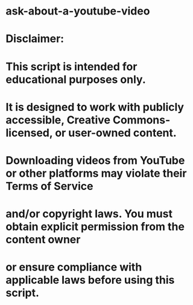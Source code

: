 # ask-about-a-youtube-video
# Disclaimer:
# This script is intended for educational purposes only.
# It is designed to work with publicly accessible, Creative Commons-licensed, or user-owned content.
# Downloading videos from YouTube or other platforms may violate their Terms of Service
# and/or copyright laws. You must obtain explicit permission from the content owner
# or ensure compliance with applicable laws before using this script.
